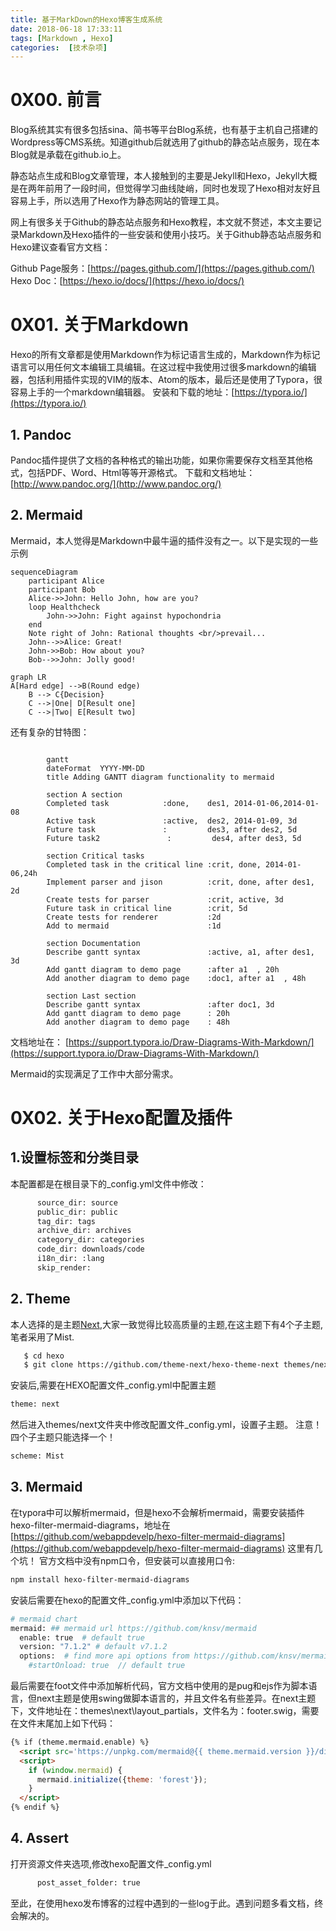 ```yaml
---
title: 基于MarkDown的Hexo博客生成系统
date: 2018-06-18 17:33:11
tags: [Markdown , Hexo]
categories:  [技术杂项]
---
```


# 0X00. 前言

Blog系统其实有很多包括sina、简书等平台Blog系统，也有基于主机自己搭建的Wordpress等CMS系统。知道github后就选用了github的静态站点服务，现在本Blog就是承载在github.io上。

静态站点生成和Blog文章管理，本人接触到的主要是Jekyll和Hexo，Jekyll大概是在两年前用了一段时间，但觉得学习曲线陡峭，同时也发现了Hexo相对友好且容易上手，所以选用了Hexo作为静态网站的管理工具。

网上有很多关于Github的静态站点服务和Hexo教程，本文就不赘述，本文主要记录Markdown及Hexo插件的一些安装和使用小技巧。关于Github静态站点服务和Hexo建议查看官方文档：

Github Page服务：[https://pages.github.com/](https://pages.github.com/)
Hexo Doc：[https://hexo.io/docs/](https://hexo.io/docs/)

# 0X01. 关于Markdown

Hexo的所有文章都是使用Markdown作为标记语言生成的，Markdown作为标记语言可以用任何文本编辑工具编辑。在这过程中我使用过很多markdown的编辑器，包括利用插件实现的VIM的版本、Atom的版本，最后还是使用了Typora，很容易上手的一个markdown编辑器。
安装和下载的地址：[https://typora.io/](https://typora.io/)

##  1. Pandoc
Pandoc插件提供了文档的各种格式的输出功能，如果你需要保存文档至其他格式，包括PDF、Word、Html等等开源格式。
下载和文档地址：[http://www.pandoc.org/](http://www.pandoc.org/)

##  2. Mermaid

Mermaid，本人觉得是Markdown中最牛逼的插件没有之一。以下是实现的一些示例

```mermaid
sequenceDiagram
    participant Alice
    participant Bob
    Alice->>John: Hello John, how are you?
    loop Healthcheck
        John->>John: Fight against hypochondria
    end
    Note right of John: Rational thoughts <br/>prevail...
    John-->>Alice: Great!
    John->>Bob: How about you?
    Bob-->>John: Jolly good!
```

```mermaid
graph LR
A[Hard edge] -->B(Round edge)
    B --> C{Decision}
    C -->|One| D[Result one]
    C -->|Two| E[Result two]
```

还有复杂的甘特图：
```mermaid

        gantt
        dateFormat  YYYY-MM-DD
        title Adding GANTT diagram functionality to mermaid

        section A section
        Completed task            :done,    des1, 2014-01-06,2014-01-08
        Active task               :active,  des2, 2014-01-09, 3d
        Future task               :         des3, after des2, 5d
        Future task2               :         des4, after des3, 5d

        section Critical tasks
        Completed task in the critical line :crit, done, 2014-01-06,24h
        Implement parser and jison          :crit, done, after des1, 2d
        Create tests for parser             :crit, active, 3d
        Future task in critical line        :crit, 5d
        Create tests for renderer           :2d
        Add to mermaid                      :1d

        section Documentation
        Describe gantt syntax               :active, a1, after des1, 3d
        Add gantt diagram to demo page      :after a1  , 20h
        Add another diagram to demo page    :doc1, after a1  , 48h

        section Last section
        Describe gantt syntax               :after doc1, 3d
        Add gantt diagram to demo page      : 20h
        Add another diagram to demo page    : 48h
```

文档地址在：
[https://support.typora.io/Draw-Diagrams-With-Markdown/](https://support.typora.io/Draw-Diagrams-With-Markdown/)

Mermaid的实现满足了工作中大部分需求。

# 0X02. 关于Hexo配置及插件
## 1.设置标签和分类目录
本配置都是在根目录下的_config.yml文件中修改：
```sh
      source_dir: source
      public_dir: public
      tag_dir: tags
      archive_dir: archives
      category_dir: categories
      code_dir: downloads/code
      i18n_dir: :lang
      skip_render:
```

## 2. Theme

本人选择的是主题[Next](https://github.com/theme-next/hexo-theme-next),大家一致觉得比较高质量的主题,在这主题下有4个子主题,笔者采用了Mist.

```sh
   $ cd hexo
   $ git clone https://github.com/theme-next/hexo-theme-next themes/next
```
安装后,需要在HEXO配置文件_config.yml中配置主题
```sh
theme: next
```
然后进入themes/next文件夹中修改配置文件_config.yml，设置子主题。
注意！四个子主题只能选择一个！
```sh
scheme: Mist
```
## 3. Mermaid
在typora中可以解析mermaid，但是hexo不会解析mermaid，需要安装插件hexo-filter-mermaid-diagrams，地址在[https://github.com/webappdevelp/hexo-filter-mermaid-diagrams](https://github.com/webappdevelp/hexo-filter-mermaid-diagrams)
这里有几个坑！
官方文档中没有npm口令，但安装可以直接用口令:
```sh
npm install hexo-filter-mermaid-diagrams
```
安装后需要在hexo的配置文件_config.yml中添加以下代码：
```sh
# mermaid chart
mermaid: ## mermaid url https://github.com/knsv/mermaid
  enable: true  # default true
  version: "7.1.2" # default v7.1.2
  options:  # find more api options from https://github.com/knsv/mermaid/blob/master/src/mermaidAPI.js
    #startOnload: true  // default true
```
最后需要在foot文件中添加解析代码，官方文档中使用的是pug和ejs作为脚本语言，但next主题是使用swing做脚本语言的，并且文件名有些差异。在next主题下，文件地址在：themes\next\layout\_partials，文件名为：footer.swig，需要在文件末尾加上如下代码：
```html
{% if (theme.mermaid.enable) %}
  <script src='https://unpkg.com/mermaid@{{ theme.mermaid.version }}/dist/mermaid.min.js'></script>
  <script>
    if (window.mermaid) {
      mermaid.initialize({theme: 'forest'});
    }
  </script>
{% endif %}
```
##  4. Assert
打开资源文件夹选项,修改hexo配置文件_config.yml
```sh
      post_asset_folder: true
```

至此，在使用hexo发布博客的过程中遇到的一些log于此。遇到问题多看文档，终会解决的。

